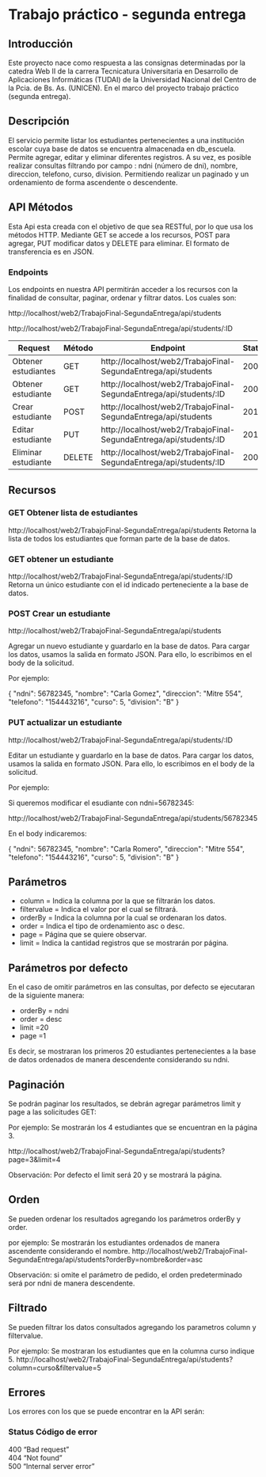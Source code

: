 # Trabajo práctico - segunda entrega

## Introducción

Este proyecto nace como respuesta a las consignas determinadas por la catedra Web II de la carrera Tecnicatura Universitaria en Desarrollo de Aplicaciones Informáticas (TUDAI) de  la Universidad Nacional del Centro de la Pcia. de Bs. As. (UNICEN). En el marco del proyecto trabajo práctico (segunda entrega).


## Descripción

El servicio permite listar los estudiantes pertenecientes a una institución escolar cuya base de datos se encuentra almacenada en db_escuela. Permite agregar, editar y eliminar diferentes registros. A su vez, es posible realizar consultas filtrando por campo : ndni (número de dni), nombre, direccion, telefono, curso, division. Permitiendo realizar un paginado y un ordenamiento de forma ascendente o descendente.



## API Métodos
Esta Api esta creada con el objetivo de que sea RESTful, por lo que usa los métodos HTTP. Mediante GET se accede a los recursos, POST para agregar, PUT modificar datos y DELETE para eliminar.
El formato de transferencia es en JSON.

### Endpoints
Los endpoints en nuestra API permitirán acceder a los recursos con la finalidad de consultar, paginar, ordenar y filtrar datos.
Los cuales son:

http://localhost/web2/TrabajoFinal-SegundaEntrega/api/students

http://localhost/web2/TrabajoFinal-SegundaEntrega/api/students/:ID


|Request| Método| Endpoint|Status|
|------|------|-----------------------------------|------|
|Obtener estudiantes| GET| http://localhost/web2/TrabajoFinal-SegundaEntrega/api/students | 200 |
|Obtener estudiante| GET| http://localhost/web2/TrabajoFinal-SegundaEntrega/api/students/:ID |200 |
|Crear estudiante| POST | http://localhost/web2/TrabajoFinal-SegundaEntrega/api/students | 201 |
|Editar estudiante| PUT | http://localhost/web2/TrabajoFinal-SegundaEntrega/api/students/:ID | 201 |
|Eliminar estudiante| DELETE |  http://localhost/web2/TrabajoFinal-SegundaEntrega/api/students/:ID | 200 |


## Recursos

### GET Obtener lista de estudiantes

http://localhost/web2/TrabajoFinal-SegundaEntrega/api/students
Retorna la lista de todos los estudiantes que forman parte de la base de datos. 

### GET obtener un estudiante
http://localhost/web2/TrabajoFinal-SegundaEntrega/api/students/:ID
Retorna un único estudiante con el id indicado perteneciente a la base de datos.

### POST Crear un estudiante

http://localhost/web2/TrabajoFinal-SegundaEntrega/api/students

Agregar un nuevo estudiante y guardarlo en la base de datos.
Para cargar los datos, usamos la salida en formato JSON. Para ello, lo escribimos en el body de la solicitud.


Por ejemplo:

  {
    "ndni": 56782345,
    "nombre": "Carla Gomez",
    "direccion": "Mitre 554",
    "telefono": "154443216",
    "curso": 5,
    "division": "B"
}

### PUT actualizar un estudiante

 http://localhost/web2/TrabajoFinal-SegundaEntrega/api/students/:ID

 Editar un estudiante y guardarlo en la base de datos.
 Para cargar los datos, usamos la salida en formato JSON. Para ello, lo escribimos en el body de la solicitud.

 Por ejemplo:

 Si queremos modificar el esudiante con ndni=56782345:

 http://localhost/web2/TrabajoFinal-SegundaEntrega/api/students/56782345

 En el body indicaremos:


  {
    "ndni": 56782345,
    "nombre": "Carla Romero",
    "direccion": "Mitre 554",
    "telefono": "154443216",
    "curso": 5,
    "division": "B"
}

## Parámetros

* column = Indica la columna por la que se filtrarán los datos.
* filtervalue = Indica el valor por el cual se filtrará.
* orderBy = Indica la columna por la cual se ordenaran los datos.
* order = Indica el tipo de ordenamiento asc o desc.
* page = Página que se quiere observar.
* limit = Indica la cantidad registros que se mostrarán por página.



## Parámetros por defecto

En el caso de omitir parámetros en las consultas, por defecto se ejecutaran de la siguiente manera:
* orderBy = ndni
* order = desc
* limit =20
* page =1

Es decir, se mostraran los primeros 20 estudiantes pertenecientes a la base de datos ordenados de manera descendente considerando su ndni.

## Paginación

Se podrán paginar los resultados, se debrán agregar parámetros limit y page a las solicitudes GET:

Por ejemplo:
Se mostrarán los 4 estudiantes que se encuentran en la página 3.

http://localhost/web2/TrabajoFinal-SegundaEntrega/api/students?page=3&limit=4

Observación: Por defecto el limit será 20 y se mostrará la página.


## Orden

Se pueden ordenar los resultados agregando los parámetros orderBy y order.

por ejemplo:
Se mostrarán los estudiantes ordenados de manera ascendente considerando el nombre.
http://localhost/web2/TrabajoFinal-SegundaEntrega/api/students?orderBy=nombre&order=asc

Observación: si omite el parámetro de pedido, el orden predeterminado será por ndni de manera descendente.

## Filtrado

Se pueden filtrar los datos consultados agregando los parametros column y filtervalue.

Por ejemplo:
Se mostraran los estudiantes que en la columna curso indique 5.
http://localhost/web2/TrabajoFinal-SegundaEntrega/api/students?column=curso&filtervalue=5



## Errores
Los errores con los que se puede encontrar en la API serán:

### Status	    Código de error	                       
 400     	   “Bad request”	          
 404	       “Not found”                     	
 500 	       “Internal server error”	    




